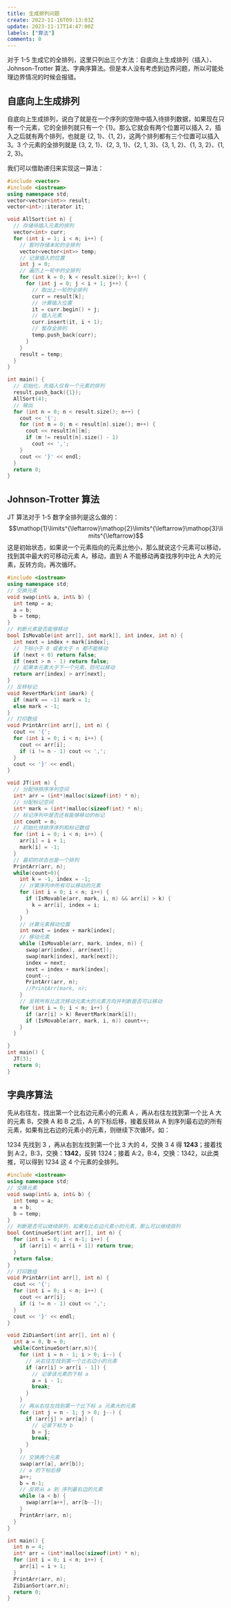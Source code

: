 ```yaml
---
title: 生成排列问题
create: 2023-11-16T09:13:03Z
update: 2023-11-17T14:47:00Z
labels: ["算法"]
comments: 0
---
```


对于 1-5 生成它的全排列，这里只列出三个方法：自底向上生成排列（插入）、Johnson-Trotter 算法、字典序算法。但是本人没有考虑到边界问题，所以可能处理边界情况的时候会报错。

## 自底向上生成排列
自底向上生成排列，说白了就是在一个序列的空隙中插入待排列数据，如果现在只有一个元素，它的全排列就只有一个 {1}。那么它就会有两个位置可以插入 2，插入之后就有两个排列，也就是 {2, 1}、{1, 2}，这两个排列都有三个位置可以插入 3。3 个元素的全排列就是 {3, 2, 1}、{2, 3, 1}、{2, 1, 3}、{3, 1, 2}、{1, 3, 2}、{1, 2, 3}。

我们可以借助递归来实现这一算法：
```c++
#include <vector>
#include <iostream>
using namespace std;
vector<vector<int>> result;
vector<int>::iterator it;

void AllSort(int n) {
  // 存储待插入元素的排列 
  vector<int> curr; 
  for (int i = 1; i < n; i++) {
    // 暂时存储本轮的全排列
    vector<vector<int>> temp;
    // 记录插入的位置
    int j = 0;
    // 遍历上一轮中的全排列
    for (int k = 0; k < result.size(); k++) {
      for (int j = 0; j < i + 1; j++) {
        // 取出上一轮的全排列
        curr = result[k];
        // 计算插入位置
        it = curr.begin() + j;
        // 插入元素
        curr.insert(it, i + 1);
        // 暂存全排列
        temp.push_back(curr);
      }
    }
    result = temp;
  }
}

int main() {
  // 初始化，先插入仅有一个元素的排列
  result.push_back({1});
  AllSort(4);
  // 输出
  for (int n = 0; n < result.size(); n++) {
    cout << '{';
    for (int m = 0; m < result[n].size(); m++) {
      cout << result[n][m];
      if (m != result[n].size() - 1)
        cout << ',';
    }
    cout << '}' << endl;
  }
  return 0;
}
```

## Johnson-Trotter 算法

JT 算法对于 1-5 数字全排列是这么做的：
$$\mathop{1}\limits^{\leftarrow}\mathop{2}\limits^{\leftarrow}\mathop{3}\limits^{\leftarrow}$$
这是初始状态，如果说一个元素指向的元素比他小，那么就说这个元素可以移动，找到其中最大的可移动元素 A，移动，直到 A 不能移动再查找序列中比 A 大的元素，反转方向，再次循环。
```c++
#include <iostream>
using namespace std;
// 交换元素
void swap(int& a, int& b) {
  int temp = a;
  a = b;
  b = temp;
}
// 判断元素是否能够移动
bool IsMovable(int arr[], int mark[], int index, int n) {
  int next = index + mark[index];
  // 下标小于 0 或者大于 n 都不能移动
  if (next < 0) return false;
  if (next > n - 1) return false;
  // 如果本元素大于下一个元素，则可以移动
  return arr[index] > arr[next];
}
// 反转标记
void RevertMark(int &mark) {
  if (mark == -1) mark = 1;
  else mark = -1;
}
// 打印数组
void PrintArr(int arr[], int n) {
  cout << '{';
  for (int i = 0; i < n; i++) {
    cout << arr[i];
    if (i != n - 1) cout << ',';
  }
  cout << '}' << endl;
}

void JT(int n) {
  // 分配待排序序列空间
  int* arr = (int*)malloc(sizeof(int) * n);
  // 分配标记空间
  int* mark = (int*)malloc(sizeof(int) * n);
  // 标记序列中是否还有能够移动的标记
  int count = n;
  // 初始化待排序序列和标记数组
  for (int i = 0; i < n; i++) {
    arr[i] = i + 1;
    mark[i] = -1;
  }
  // 最初的状态也是一个排列
  PrintArr(arr, n);
  while(count>0){
    int k = -1, index = -1;
    // 计算序列中所有可以移动的元素
    for (int i = 0; i < n; i++) {
      if (IsMovable(arr, mark, i, n) && arr[i] > k) {
        k = arr[i], index = i;
      }
    }
    // 计算元素移动位置
    int next = index + mark[index];
    // 移动元素
    while (IsMovable(arr, mark, index, n)) {
      swap(arr[index], arr[next]);
      swap(mark[index], mark[next]);
      index = next;
      next = index + mark[index];
      count--;
      PrintArr(arr, n);
      //PrintArr(mark, n);
    }
    // 反转所有比这次移动元素大的元素方向并判断是否可以移动
    for (int i = 0; i < n; i++) {
      if (arr[i] > k) RevertMark(mark[i]);
      if (IsMovable(arr, mark, i, n)) count++;
    }
  }

}
int main() {
  JT(3);
  return 0;
}
```

## 字典序算法
先从右往左，找出第一个比右边元素小的元素 A ，再从右往左找到第一个比 A 大的元素 B，交换 A 和 B 之后，A 的下标后移，接着反转从 A 到序列最右边的所有元素，如果有比右边的元素小的元素，则继续下次循环。如：

1234 先找到 3 ，再从右到左找到第一个比 3 大的 4，交换 3 4 得 **1243**；接着找到 A:2，B:3，交换：**1342**，反转 1324；接着 A:2，B:4，交换：1342，以此类推，可以得到 1234 这 4 个元素的全排列。
```c++
#include <iostream>
using namespace std;
// 交换元素
void swap(int& a, int& b) {
  int temp = a;
  a = b;
  b = temp;
}
// 判断是否可以继续排列，如果有比右边元素小的元素，那么可以继续排列
bool ContinueSort(int arr[], int n) {
  for (int i = 0; i < n-1; i++) {
    if (arr[i] < arr[i + 1]) return true;
  }
  return false;
}
// 打印数组
void PrintArr(int arr[], int n) {
  cout << '{';
  for (int i = 0; i < n; i++) {
    cout << arr[i];
    if (i != n - 1) cout << ',';
  }
  cout << '}' << endl;
}

void ZiDianSort(int arr[], int n) {
  int a = 0, b = 0;
  while(ContinueSort(arr,n)){
    for (int i = n - 1; i > 0; i--) {
      // 从右往左找到第一个比右边小的元素
      if (arr[i] > arr[i - 1]) {
        // 记录该元素的下标 a
        a = i - 1;
        break;
      }
    }
    // 再从右往左找到第一个比下标 a 元素大的元素
    for (int j = n - 1; j > 0; j--) {
      if (arr[j] > arr[a]) {
        // 记录下标为 b
        b = j;
        break;
      }
    }
    // 交换两个元素
    swap(arr[a], arr[b]);
    // a 的下标后移
    a++;
    b = n-1;
    // 反转从 a 到 序列最右边的元素
    while (a < b) {
      swap(arr[a++], arr[b--]);
    }
    PrintArr(arr, n);
  }
}

int main() {
  int n = 4;
  int* arr = (int*)malloc(sizeof(int) * n);
  for (int i = 0; i < n; i++) {
    arr[i] = i + 1;
  }
  PrintArr(arr, n);
  ZiDianSort(arr,n);
  return 0;
}
```